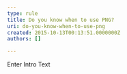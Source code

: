 ```yaml
---
type: rule
title: Do you know when to use PNG?
uri: do-you-know-when-to-use-png
created: 2015-10-13T00:13:51.0000000Z
authors: []

---
```




<span class='intro'> Enter Intro Text </span>




